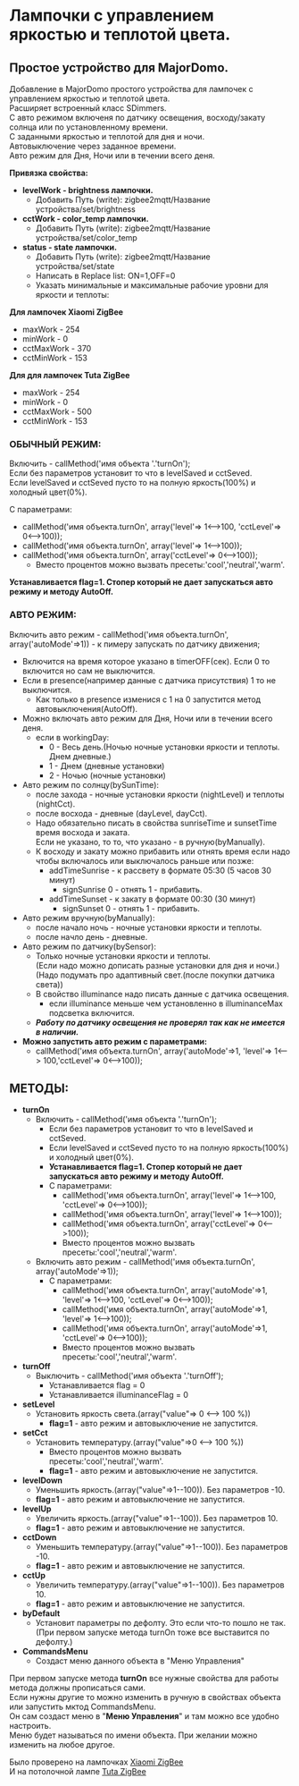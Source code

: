 # **Лампочки с управлением яркостью и теплотой цвета.**  
## **Простое устройство для MajorDomo.**   
Добавление в MajorDomo простого устройства для лампочек с управлением яркостью и теплотой цвета.   
Расширяет встроенный класс SDimmers.  
С авто режимом включеня по датчику освещения, восходу/закату солнца или по установленному времени.  
С заданными яркостью и теплотой для дня и ночи.  
Автовыключение через заданное времени.  
Авто режим для Дня, Ночи или в течении всего деня.  

**Привязка свойства:**  

- **levelWork - brightness лампочки.**  
  - Добавить Путь (write): zigbee2mqtt/Название устройства/set/brightness  
- **cctWork - color_temp лампочки.**  
  - Добавить Путь (write): zigbee2mqtt/Название устройства/set/color_temp  
- **status - state лампочки.**  
  - Добавить Путь (write): zigbee2mqtt/Название устройства/set/state  
  - Написать в Replace list: ON=1,OFF=0  
  - Указать минимальные и максимальные рабочие уровни для яркости и теплоты:  

**Для лампочек Xiaomi ZigBee**  

- maxWork - 254  
- minWork - 0  
- cctMaxWork - 370  
- cctMinWork - 153  

**Для для лампочек Tuta ZigBee**  

- maxWork - 254  
- minWork - 0  
- cctMaxWork - 500  
- cctMinWork - 153  

### **ОБЫЧНЫЙ РЕЖИМ:**  

Включить - callMethod('имя объекта '.'turnOn');  
Если без параметров установит то что в levelSaved и cctSeved.  
Если levelSaved и cctSeved пусто то на полную яркость(100%) и холодный цвет(0%).  

С параметрами:  
- callMethod('имя объекта.turnOn', array('level'=> 1<-->100, 'cctLevel'=> 0<-->100));  
- callMethod('имя объекта.turnOn', array('level'=> 1<-->100));  
- callMethod('имя объекта.turnOn', array('cctLevel'=> 0<-->100));  
  - Вместо процентов можно вызвать пресеты:'cool','neutral','warm'.   

**Устанавливается flag=1. Стопер который не дает запускаться авто режиму и методу AutoOff.**  

### **АВТО РЕЖИМ:**  

Включить авто режим - callMethod('имя объекта.turnOn', array('autoMode'=>1)) - к пимеру запускать по датчику движения;   
- Включится на время которое указано в timerOFF(сек). Если 0 то включится но сам не выключится.  
- Если в presence(например данные с датчика присутствия) 1 то не выключится.  
  - Как только в presence изменися с 1 на 0 запустится метод автовыключения(AutoOff).    
- Можно включать авто режим для Дня, Ночи или в течении всего деня.   
  - если в workingDay:   
    + 0 - Весь день.(Ночью ночные установки яркости и теплоты. Днем дневные.)  
    + 1 - Днем  (дневные установки)  
    + 2 - Ночью  (ночные установки)  
- Авто режим по солнцу(bySunTime):  
  - после захода - ночные установки яркости (nightLevel) и теплоты (nightCct).  
  - после восхода - дневные (dayLevel, dayCct).  
  - Надо обязательно писать в свойства sunriseTime и sunsetTime время восхода и заката.  
    Если не указано, то то, что указано - в ручную(byManually).  
  - К восходу и закату можно прибавить или отнять время если надо чтобы включалось или выключалось раньше или позже:  
    - addTimeSunrise - к рассвету в формате 05:30 (5 часов 30 минут)  
      - signSunrise 0 - отнять 1 - прибавить.  
    - addTimeSunset  - к закату в формате 00:30 (30 минут)  
      - signSunset 0 - отнять 1 - прибавить.  
- Авто режим вручную(byManually):  
    - после начало ночь - ночные установки яркости и теплоты.  
    - после начло день - дневные.  
- Авто режим по датчику(bySensor):  
    - Только ночные установки яркости и теплоты.  
      (Если надо можно дописать разные установки для дня и ночи.)   
      (Надо подумать про адаптивный свет.(после покупки датчика света))  
    - В свойство illuminance надо писать данные с датчика освещения.  
      - если illuminance меньше чем установленно в illuminanceMax подсветка включится.  
    - ***Работу по датчику освещения не проверял так как не имеется в наличии.***   
- **Можно запустить авто режим с параметрами:**  
  - callMethod('имя объекта.turnOn', array('autoMode'=>1, 'level'=> 1<--> 100,'cctLevel'=> 0<-->100));  

## **МЕТОДЫ:**  

- **turnOn**   
  - Включить - callMethod('имя объекта '.'turnOn');  
    - Если без параметров установит то что в levelSaved и cctSeved.  
    - Если levelSaved и cctSeved пусто то на полную яркость(100%) и холодный цвет(0%).  
    - **Устанавливается flag=1. Стопер который не дает запускаться авто режиму и методу AutoOff.**  
    - С параметрами:  
      - callMethod('имя объекта.turnOn', array('level'=> 1<-->100, 'cctLevel'=> 0<-->100));  
      - callMethod('имя объекта.turnOn', array('level'=> 1<-->100));  
      - callMethod('имя объекта.turnOn', array('cctLevel'=> 0<-->100));  
      - Вместо процентов можно вызвать пресеты:'cool','neutral','warm'.   
  - Включить авто режим - callMethod('имя объекта.turnOn', array('autoMode'=>1));   
    - С параметрами:
      - callMethod('имя объекта.turnOn', array('autoMode'=>1, 'level'=> 1<-->100, 'cctLevel'=> 0<-->100));  
      - callMethod('имя объекта.turnOn', array('autoMode'=>1, 'level'=> 1<-->100));  
      - callMethod('имя объекта.turnOn', array('autoMode'=>1, 'cctLevel'=> 0<-->100));  
      - Вместо процентов можно вызвать пресеты:'cool','neutral','warm'.   
- **turnOff**  
  - Выключить - callMethod('имя объекта '.'turnOff');  
    - Устанавливается flag = 0
    - Устанавливается illuminanceFlag = 0
- **setLevel**   
  - Установить яркость света.(array("value"=> 0 <--> 100 %))  
    - **flag=1** - авто режим и автовыключение не запустится.  
- **setCct**   
  - Установить температуру.(array("value"=>0 <--> 100 %))  
    - Вместо процентов можно вызвать пресеты:'cool','neutral','warm'.  
    - **flag=1** - авто режим и автовыключение не запустится.  
- **levelDown**  
  - Уменьшить яркость.(array("value"=>1--100)). Без  параметров -10.  
  - **flag=1** - авто режим и автовыключение не запустится.  
- **levelUp**  
  - Увеличить яркость.(array("value"=>1--100)). Без  параметров 10.  
  - **flag=1** - авто режим и автовыключение не запустится.  
- **cctDown**  
  - Уменьшить температуру.(array("value"=>1--100)). Без  параметров -10.  
  - **flag=1** - авто режим и автовыключение не запустится.  
- **cctUp**  
  - Увеличить температуру.(array("value"=>1--100)). Без  параметров 10.  
  - **flag=1** - авто режим и автовыключение не запустится.  
- **byDefault**  
  - Установит параметры по дефолту. Это если что-то пошло не так.  
    (При первом запуске метода turnOn тоже все выставится по дефолту.)  
- **CommandsMenu**  
  - Создаст меню данного объекта в "Меню Управления"  

При первом запуске метода **turnOn** все нужные свойства для работы метода должны прописаться сами.  
Если нужны другие то можно изменить в ручную в свойствах объекта или запустить мктод CommandsMenu.  
Он сам создаст меню в "**Меню Управления**" и там можно все удобно настроить.  
Меню будет называться по имени объекта. При желании можно изменить на любое другое.  

Было проверено на лампочках [Xiaomi ZigBee](https://www.zigbee2mqtt.io/devices/ZNLDP12LM.html#aqara-znldp12lm "zigbee2mqtt.io")  
И на потолочной лампе [Tuta ZigBee](https://www.zigbee2mqtt.io/devices/ZB-LZD10-RCW.html#moes-zb-lzd10-rc "zigbee2mqtt.io")  
